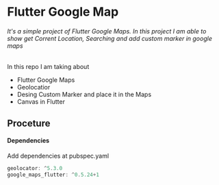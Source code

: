 # Flutter Google Map

###### It's a simple project of Flutter Google Maps. In this project I am able to show get Corrent Location, Searching and add custom marker in google maps

In this repo I am taking about
* Flutter Google Maps
* Geolocatior
* Desing Custom Marker and place it in the Maps
* Canvas in Flutter


## Proceture

#### Dependencies

Add dependencies at pubspec.yaml
```dart
geolocator: ^5.3.0
google_maps_flutter: ^0.5.24+1
```
